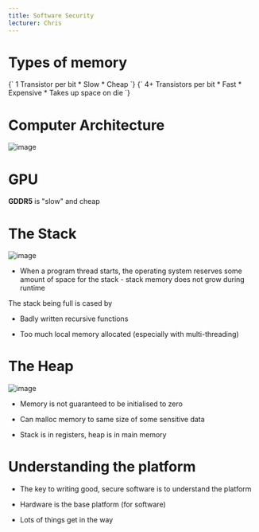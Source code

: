 ```yaml
---
title: Software Security
lecturer: Chris
---
```


# Types of memory

<Definition name="DRAM">
{`
1 Transistor per bit
* Slow
* Cheap
`}
</Definition>

<Definition name="SRAM">
{`
4+ Transistors per bit
* Fast
* Expensive
* Takes up space on die
`}
</Definition>

# Computer Architecture

![image](/img/Year_2/Networks_and_Systems/Security/Software/Computer_Architecture.webp)

# GPU

**GDDR5** is "slow" and cheap

# The Stack

![image](/img/Year_2/Networks_and_Systems/Security/Software/stack.webp)

-   When a program thread starts, the operating system reserves some
    amount of space for the stack - stack memory does not grow during
    runtime

The stack being full is cased by

-   Badly written recursive functions

-   Too much local memory allocated (especially with multi-threading)

# The Heap

![image](/img/Year_2/Networks_and_Systems/Security/Software/heap.webp)

-   Memory is not guaranteed to be initialised to zero

-   Can malloc memory to same size of some sensitive data

-   Stack is in registers, heap is in main memory

# Understanding the platform

-   The key to writing good, secure software is to understand the
    platform

-   Hardware is the base platform (for software)

-   Lots of things get in the way
